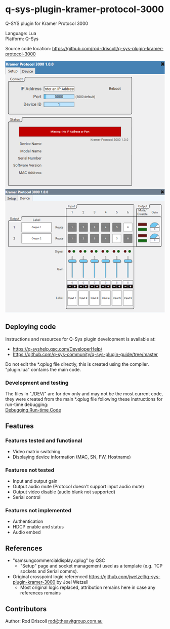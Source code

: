 # q-sys-plugin-kramer-protocol-3000

Q-SYS plugin for Kramer Protocol 3000

Language: Lua\
Platform: Q-Sys

Source code location: <https://github.com/rod-driscoll/q-sys-plugin-kramer-protocol-3000>

![Settings tab](https://github.com/rod-driscoll/q-sys-plugin-kramer-protocol-3000/blob/main/content/images/ui-tab-settings.png)\
![Matrix switcher tab](https://github.com/rod-driscoll/q-sys-plugin-kramer-protocol-3000/blob/main/content/images/ui-tab-matrix-switcher.png)

## Deploying code

Instructions and resources for Q-Sys plugin development is available at:

* <https://q-syshelp.qsc.com/DeveloperHelp/>
* <https://github.com/q-sys-community/q-sys-plugin-guide/tree/master>

Do not edit the *.qplug file directly, this is created using the compiler.
"plugin.lua" contains the main code.

### Development and testing

The files in "./DEV/" are for dev only and may not be the most current code, they were created from the main *.qplug file following these instructions for run-time debugging:\
[Debugging Run-time Code](https://q-syshelp.qsc.com/DeveloperHelp/#Getting_Started/Building_a_Plugin.htm?TocPath=Getting%2520Started%257C_____3)

## Features

### Features tested and functional

* Video matrix switching
* Displaying device information (MAC, SN, FW, Hostname)
  
### Features not tested

* Input and output gain
* Output audio mute (Protocol doesn't support input audio mute)
* Output video disable (audio blank not supported)
* Serial control

### Features not implemented

* Authentication
* HDCP enable and status
* Audio embed

## References

* "samsungcommercialdisplay.qplug" by QSC
  * "Setup" page and socket management used as a template (e.g. TCP sockets and Serial comms).
* Original crosspoint logic referenced <https://github.com/jwetzell/q-sys-plugin-kramer-3000> by Joel Wetzell
  * Most original logic replaced, attribution remains here in case any references remains

## Contributors

Author: Rod Driscoll <rod@theavitgroup.com.au>
